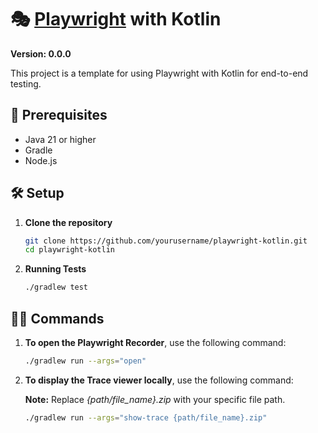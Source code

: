 
# 🎭 [Playwright](https://playwright.dev) with Kotlin

**Version: 0.0.0**

This project is a template for using Playwright with Kotlin for end-to-end testing.

## 🚀 Prerequisites

- Java 21 or higher
- Gradle
- Node.js

## 🛠️ Setup

1. **Clone the repository**

   ```bash
   git clone https://github.com/yourusername/playwright-kotlin.git
   cd playwright-kotlin
   ```

2. **Running Tests**

   ```bash
   ./gradlew test
   ```

## 🧑‍💻 **Commands**

1. **To open the Playwright Recorder**, use the following command:

   ```bash
   ./gradlew run --args="open"
   ```

2. **To display the Trace viewer locally**, use the following command:

   **Note:** Replace _{path/file_name}.zip_ with your specific file path.

   ```bash
   ./gradlew run --args="show-trace {path/file_name}.zip"
   ```

